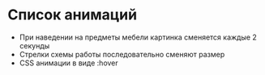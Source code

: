 # Список анимаций
- При наведении на предметы мебели картинка сменяется каждые 2 секунды
- Стрелки схемы работы последовательно сменяют размер
- CSS анимации в виде :hover